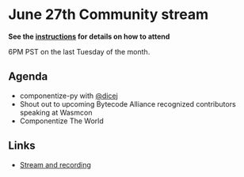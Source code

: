 # June 27th Community stream

**See the [instructions](../README.md) for details on how to attend**

6PM PST on the last Tuesday of the month.

## Agenda

- componentize-py with [@dicej](https://github.com/dicej)
- Shout out to upcoming Bytecode Alliance recognized contributors speaking at Wasmcon
- Componentize The World

## Links

- [Stream and recording](https://www.youtube.com/live/lbZ0ywLkBDM)
